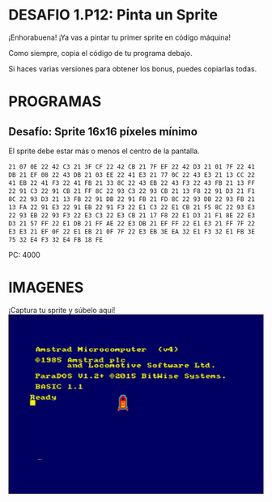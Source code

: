# DESAFIO 1.P12: Pinta un Sprite

¡Enhorabuena! ¡Ya vas a pintar tu primer sprite en código máquina!

Como siempre, copia el código de tu programa debajo. 

Si haces varias versiones para obtener los bonus, puedes copiarlas todas.

# PROGRAMAS

## Desafío: Sprite 16x16 píxeles mínimo
El sprite debe estar más o menos el centro de la pantalla.
```
21 07 0E 22 42 C3 21 3F CF 22 42 CB 21 7F EF 22 42 D3 21 01 7F 22 41 DB 21 EF 08 22 43 DB 21 03 EE 22 41 E3 21 77 0C 22 43 E3 21 13 CC 22 41 EB 22 41 F3 22 41 FB 21 33 8C 22 43 EB 22 43 F3 22 43 FB 21 13 FF 22 91 C3 22 91 CB 21 FF 8C 22 93 C3 22 93 CB 21 13 F8 22 91 D3 21 F1 8C 22 93 D3 21 13 FB 22 91 DB 22 91 FB 21 FD 8C 22 93 DB 22 93 FB 21 13 FA 22 91 E3 22 91 EB 22 91 F3 22 E1 C3 22 E1 CB 21 F5 8C 22 93 E3 22 93 EB 22 93 F3 22 E3 C3 22 E3 CB 21 17 F8 22 E1 D3 21 F1 8E 22 E3 D3 21 57 FF 22 E1 DB 21 FF AE 22 E3 DB 21 EF FF 22 E1 E3 21 FF 7F 22 E3 E3 21 EF 0F 22 E1 EB 21 0F 7F 22 E3 EB 3E EA 32 E1 F3 32 E1 FB 3E 75 32 E4 F3 32 E4 FB 18 FE
```
PC: 4000

# IMAGENES
¡Captura tu sprite y súbelo aquí!
![Desafío](/cohete.png)

